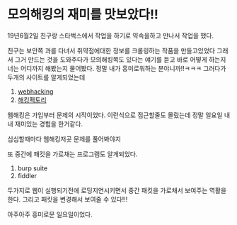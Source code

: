 # 모의해킹의 재미를 맛보았다!!

19년6월2일 친구랑 스타벅스에서 작업을 하기로 약속을하고 만나서 작업을 했다.

친구는 보안쪽 과를 다녀서 취약점에대한 정보를 크롤링하는 작품을 만들고있었다 그래서 그거 만드는 것을 도와주다가 모의해킹쪽도 있다는 얘기를 듣고 바로 어떻게 하는지 너는 어디까지 해봤는지 물어봤다.  정말 내가 흥미로워하는 분야니까!!ㅋㅋㅋ 그러다가 두개의 사이트를 알게되었는데

1. [webhacking](http://webhacking.kr/)
2. [해킹팩토리](https://hackerfactory.co.kr)

웹해킹은 가입부터 문제의 시작이었다. 이런식으로 접근할줄도 몰랐는데 정말 일요일 내내 재미있는 경험을 한거같다.

심심할때마다 웹해킹저곳 문제를 풀어봐야지

또 중간에 패킷을 가로채는 프로그램도 알게되었다. 

1. burp suite
2. fiddler

두가지로 웹이 실행되기전에 로딩지연시키면서 중간 패킷을 가로채서 보여주는 역활을한다. 그리고 패킷을 변경해서 보여줄 수 있다!!!

아주아주 흥미로문 일요일이었다.
